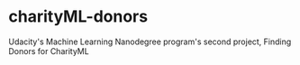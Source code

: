 # charityML-donors
Udacity's Machine Learning Nanodegree program's second project, Finding Donors for CharityML
